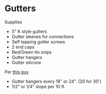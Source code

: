 # Gutters

Supplies

- 5" K style gutters
- Gutter sleeves for connections
- Self tapping gutter screws
- 2 end caps
- Red/Green tin snips
- Gutter hangers
- Gutter silicone

Per [this guy](https://www.youtube.com/watch?v=HI-W8e7ICnw)

- Gutter hangers every 18" or 24". (20 for 30')
- 1/2" or 1/4" slope per 10 ft.
